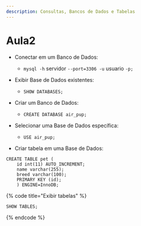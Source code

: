 ```yaml
---
description: Consultas, Bancos de Dados e Tabelas
---
```


# Aula2

*   Conectar em um Banco de Dados:

    * `mysql -h` servidor `--port=3306 -u` usuario `-p;`


* Exibir Base de Dados existentes:
  * `SHOW DATABASES;`
* Criar um Banco de Dados:
  * `CREATE DATABASE air_pup;`
* Selecionar uma Base de Dados específica:
  * `USE air_pup;`
* Criar tabela em uma Base de Dados:

```
CREATE TABLE pet (
    id int(11) AUTO_INCREMENT;
    name varchar(255);
    breed varchar(100);
    PRIMARY KEY (id);
    ) ENGINE=InnoDB;
```

{% code title="Exibir tabelas" %}
```
SHOW TABLES;
```
{% endcode %}
